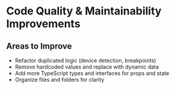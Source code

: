# Code Quality & Maintainability Improvements

## Areas to Improve
- Refactor duplicated logic (device detection, breakpoints)
- Remove hardcoded values and replace with dynamic data
- Add more TypeScript types and interfaces for props and state
- Organize files and folders for clarity
